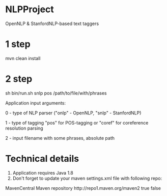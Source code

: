 # NLPProject
OpenNLP &amp; StanfordNLP-based text taggers

# 1 step
mvn clean install

# 2 step
sh bin/run.sh snlp pos /path/to/file/with/phrases

Application input arguments:

0 - type of NLP parser ("onlp" - OpenNLP, "snlp" - StanfordNLP)

1 - type of tagging "pos" for POS-tagging or "coref" for coreference resolution parsing

2 - input filename with some phrases, absolute path

# Technical details

1. Application requires Java 1.8
2. Don't forget to update your maven settings.xml file with following repo:
<repository>
    <id>MavenCentral</id>
    <name>Maven repository</name>
    <url>http://repo1.maven.org/maven2</url>
    <releases>
      <enabled>true</enabled>
    </releases>
    <snapshots>
      <enabled>false</enabled>
    </snapshots>
 </repository>
